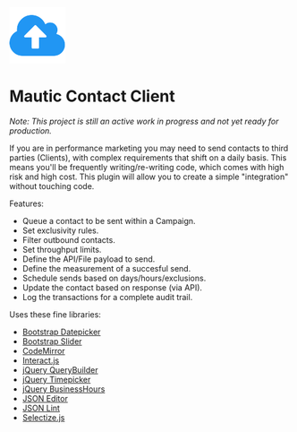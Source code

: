 ![](./Assets/img/client.png)
# Mautic Contact Client 

*Note: This project is still an active work in progress and not yet ready for production.*

If you are in performance marketing you may need to send contacts to third parties (Clients),
with complex requirements that shift on a daily basis.
This means you'll be frequently writing/re-writing code, which comes with high risk and high cost.
This plugin will allow you to create a simple "integration" without touching code.

Features: 
* Queue a contact to be sent within a Campaign.
* Set exclusivity rules.
* Filter outbound contacts.
* Set throughput limits.
* Define the API/File payload to send.
* Define the measurement of a succesful send.
* Schedule sends based on days/hours/exclusions.
* Update the contact based on response (via API).
* Log the transactions for a complete audit trail.

Uses these fine libraries:

* [Bootstrap Datepicker](https://github.com/uxsolutions/bootstrap-datepicker)
* [Bootstrap Slider](https://github.com/seiyria/bootstrap-slider)
* [CodeMirror](https://github.com/codemirror/CodeMirror)
* [Interact.js](https://github.com/taye/interact.js)
* [jQuery QueryBuilder](https://github.com/mistic100/jQuery-QueryBuilder)
* [jQuery Timepicker](https://github.com/jonthornton/jquery-timepicker)
* [jQuery BusinessHours](https://github.com/gEndelf/jquery.businessHours)
* [JSON Editor](https://github.com/json-editor/json-editor)
* [JSON Lint](https://github.com/zaach/jsonlint)
* [Selectize.js](https://github.com/selectize/selectize.js)

